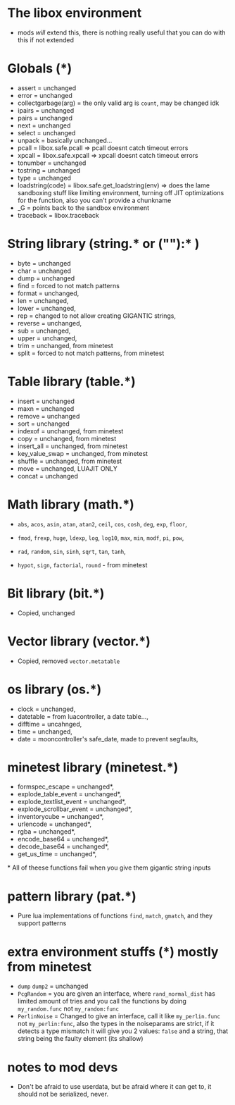 # The libox environment
- mods *will* extend this, there is nothing really useful that you can do with this if not extended

# Globals (*)
- assert = unchanged
- error = unchanged
- collectgarbage(arg) = the only valid arg is `count`, may be changed idk
- ipairs = unchanged
- pairs = unchanged
- next = unchanged
- select = unchanged
- unpack = basically unchanged...
- pcall = libox.safe.pcall => pcall doesnt catch timeout errors
- xpcall = libox.safe.xpcall => xpcall doesnt catch timeout errors
- tonumber = unchanged
- tostring = unchanged
- type = unchanged
- loadstring(code) = libox.safe.get_loadstring(env) => does the lame sandboxing stuff like limiting environment, turning off JIT optimizations for the function, also you can't provide a chunkname
- _G = points back to the sandbox environment
- traceback = libox.traceback

# String library (string.* or (""):* )

- byte = unchanged
- char = unchanged
- dump = unchanged
- find = forced to not match patterns
- format = unchanged,
- len = unchanged,
- lower = unchanged,
- rep = changed to not allow creating GIGANTIC strings,
- reverse = unchanged,
- sub = unchanged,
- upper = unchanged,
- trim = unchanged, from minetest
- split = forced to not match patterns, from minetest

# Table library (table.*)

- insert = unchanged
- maxn = unchanged
- remove = unchanged
- sort = unchanged
- indexof = unchanged, from minetest
- copy = unchanged, from minetest
- insert_all = unchanged, from minetest
- key_value_swap = unchanged, from minetest
- shuffle = unchanged, from minetest
- move = unchanged, LUAJIT ONLY
- concat = unchanged

# Math library (math.*)

- `abs`, `acos`, `asin`, `atan`, `atan2`, `ceil`, `cos`, `cosh`, `deg`, `exp`, `floor`,
- `fmod`, `frexp`, `huge`, `ldexp`, `log`, `log10`, `max`, `min`, `modf`, `pi`, `pow`,
- `rad`, `random`, `sin`, `sinh`, `sqrt`, `tan`, `tanh`,

-  `hypot`, `sign`, `factorial`, `round`  - from minetest

# Bit library (bit.*)
- Copied, unchanged

# Vector library (vector.*)
- Copied, removed `vector.metatable`

# os library (os.*)

- clock = unchanged,
- datetable = from luacontroller, a date table...,
- difftime = uncahnged,
- time = unchanged,
- date = mooncontroller's safe_date, made to prevent segfaults,


# minetest library (minetest.*)

- formspec_escape = unchanged*,
- explode_table_event = unchanged*,
- explode_textlist_event = unchanged*,
- explode_scrollbar_event = unchanged*,
- inventorycube = unchanged*,
- urlencode = unchanged*,
- rgba = unchanged*,
- encode_base64 = unchanged*,
- decode_base64 = unchanged*,
- get_us_time = unchanged*,

\* All of theese functions fail when you give them gigantic string inputs

# pattern library (pat.*)
- Pure lua implementations of functions `find`, `match`, `gmatch`, and they support patterns
# extra environment stuffs (*) mostly from minetest
- `dump` `dump2` = unchanged
- `PcgRandom` = you are given an interface, where `rand_normal_dist` has limited amount of tries and you call the functions by doing `my_random.func` not `my_random:func`
- `PerlinNoise` = Changed to give an interface, call it like `my_perlin.func` not `my_perlin:func`, also the types in the noiseparams are strict, if it detects a type mismatch it will give you 2 values: `false` and a string, that string being the faulty element (its shallow)

# notes to mod devs
- Don't be afraid to use userdata, but be afraid where it can get to, it should not be serialized, never.